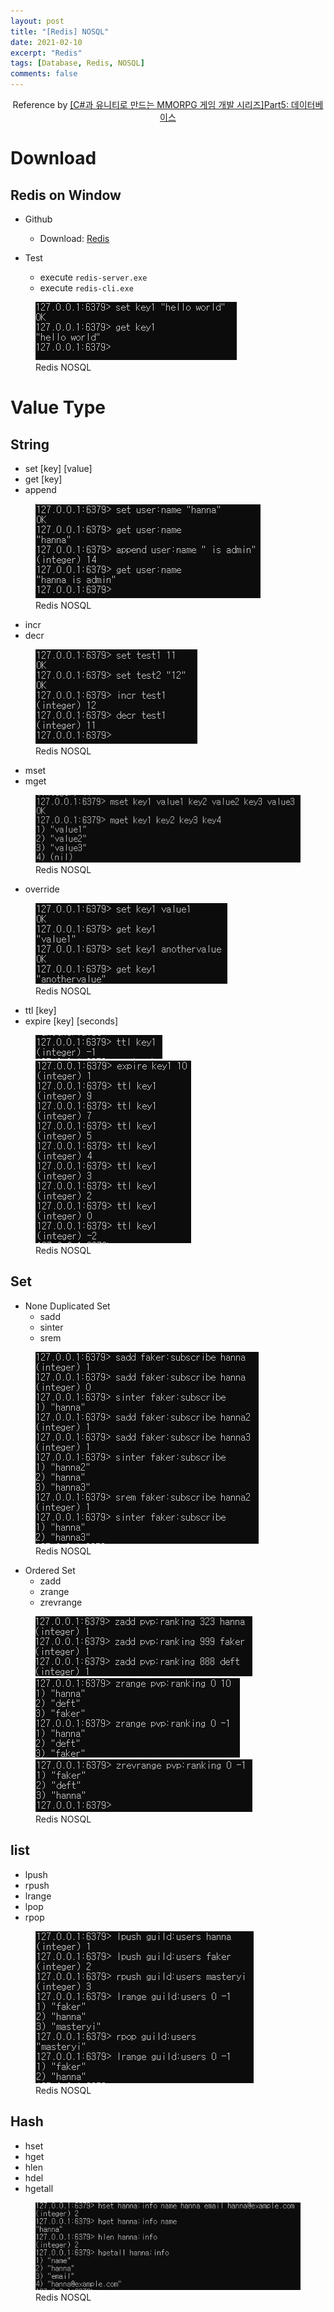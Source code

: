 ```yaml
---
layout: post
title: "[Redis] NOSQL"
date: 2021-02-10
excerpt: "Redis"
tags: [Database, Redis, NOSQL]
comments: false
---
```


<center>Reference by <a href="https://www.inflearn.com/course/%EC%9C%A0%EB%8B%88%ED%8B%B0-MMORPG-%EA%B0%9C%EB%B0%9C-part5/dashboard">[C#과 유니티로 만드는 MMORPG 게임 개발 시리즈]Part5: 데이터베이스</a></center>

# Download

## Redis on Window
* Github
  - Download: <a href="https://github.com/tporadowski/redis/releases/tag/v5.0.9">Redis</a>

* Test
  - execute `redis-server.exe`
  - execute `redis-cli.exe`

<figure>
  <a href="/assets/img/posts/redis_nosql/0.jpg"><img src="/assets/img/posts/redis_nosql/0.jpg"></a>
	<figcaption>Redis NOSQL</figcaption>
</figure>

# Value Type

## String
* set [key] [value]
* get [key]
* append

<figure>
  <a href="/assets/img/posts/redis_nosql/1.jpg"><img src="/assets/img/posts/redis_nosql/1.jpg"></a>
	<figcaption>Redis NOSQL</figcaption>
</figure>

* incr
* decr

<figure>
  <a href="/assets/img/posts/redis_nosql/2.jpg"><img src="/assets/img/posts/redis_nosql/2.jpg"></a>
	<figcaption>Redis NOSQL</figcaption>
</figure>

* mset
* mget

<figure>
  <a href="/assets/img/posts/redis_nosql/3.jpg"><img src="/assets/img/posts/redis_nosql/3.jpg"></a>
	<figcaption>Redis NOSQL</figcaption>
</figure>

* override
<figure>
  <a href="/assets/img/posts/redis_nosql/4.jpg"><img src="/assets/img/posts/redis_nosql/4.jpg"></a>
	<figcaption>Redis NOSQL</figcaption>
</figure>

* ttl [key]
* expire [key] [seconds]

<figure class="half">
  <a href="/assets/img/posts/redis_nosql/5.jpg"><img src="/assets/img/posts/redis_nosql/5.jpg"></a>
  <a href="/assets/img/posts/redis_nosql/6.jpg"><img src="/assets/img/posts/redis_nosql/6.jpg"></a>
	<figcaption>Redis NOSQL</figcaption>
</figure>

## Set
* None Duplicated Set
  - sadd
  - sinter
  - srem

<figure>
  <a href="/assets/img/posts/redis_nosql/7.jpg"><img src="/assets/img/posts/redis_nosql/7.jpg"></a>
	<figcaption>Redis NOSQL</figcaption>
</figure>

* Ordered Set
  - zadd
  - zrange
  - zrevrange

 <figure class="third">
  <a href="/assets/img/posts/redis_nosql/8.jpg"><img src="/assets/img/posts/redis_nosql/8.jpg"></a>
  <a href="/assets/img/posts/redis_nosql/9.jpg"><img src="/assets/img/posts/redis_nosql/9.jpg"></a>
  <a href="/assets/img/posts/redis_nosql/10.jpg"><img src="/assets/img/posts/redis_nosql/10.jpg"></a>
	<figcaption>Redis NOSQL</figcaption>
</figure> 

## list
* lpush
* rpush
* lrange
* lpop
* rpop

<figure>
  <a href="/assets/img/posts/redis_nosql/11.jpg"><img src="/assets/img/posts/redis_nosql/11.jpg"></a>
	<figcaption>Redis NOSQL</figcaption>
</figure>

## Hash
* hset
* hget
* hlen
* hdel
* hgetall

<figure>
  <a href="/assets/img/posts/redis_nosql/12.jpg"><img src="/assets/img/posts/redis_nosql/12.jpg"></a>
	<figcaption>Redis NOSQL</figcaption>
</figure>
